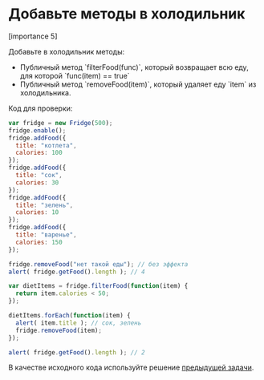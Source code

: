 # Добавьте методы в холодильник

[importance 5]

Добавьте в холодильник методы:
<ul>
<li>Публичный метод `filterFood(func)`, который возвращает всю еду, для которой `func(item) == true`</li>
<li>Публичный метод `removeFood(item)`, который удаляет еду `item` из холодильника.</li>
</ul>

Код для проверки:

```js
var fridge = new Fridge(500);
fridge.enable();
fridge.addFood({
  title: "котлета",
  calories: 100
});
fridge.addFood({
  title: "сок",
  calories: 30
});
fridge.addFood({
  title: "зелень",
  calories: 10
});
fridge.addFood({
  title: "варенье",
  calories: 150
});

fridge.removeFood("нет такой еды"); // без эффекта
alert( fridge.getFood().length ); // 4

var dietItems = fridge.filterFood(function(item) {
  return item.calories < 50;
});

dietItems.forEach(function(item) {
  alert( item.title ); // сок, зелень
  fridge.removeFood(item);
});

alert( fridge.getFood().length ); // 2
```

В качестве исходного кода используйте решение [предыдущей задачи](/task/inherit-fridge).
